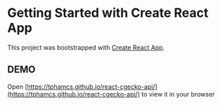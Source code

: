 # Getting Started with Create React App

This project was bootstrapped with [Create React App](https://github.com/facebook/create-react-app).

## DEMO 

Open [https://tphamcs.github.io/react-cgecko-api/](https://tphamcs.github.io/react-cgecko-api/) to view it in your browser

